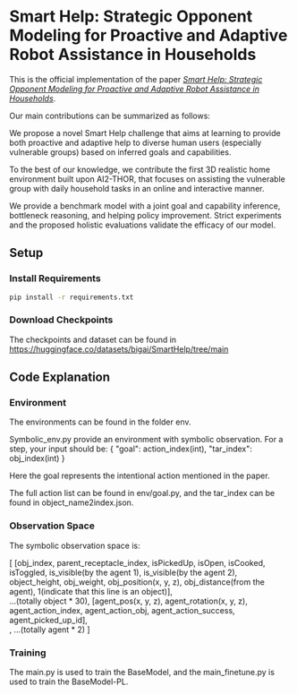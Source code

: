 # Smart Help: Strategic Opponent Modeling for Proactive and Adaptive Robot Assistance in Households
 
This is the official implementation of the paper [*Smart Help: Strategic Opponent Modeling for Proactive and Adaptive Robot Assistance in Households*](https://arxiv.org/abs/2404.09001). 

Our main contributions can be summarized as follows:

We propose a novel Smart Help challenge that aims at learning to provide both proactive and adaptive help to diverse human users (especially vulnerable groups) based on inferred goals and capabilities.

To the best of our knowledge, we contribute the first 3D realistic home environment built upon AI2-THOR, that focuses on assisting the vulnerable group with daily household tasks in an online and interactive manner. 

We provide a benchmark model with a joint goal and capability inference, bottleneck reasoning, and helping policy improvement. Strict experiments and the proposed holistic evaluations validate the efficacy of our model.

## Setup

### Install Requirements 
```bash
pip install -r requirements.txt
```

### Download Checkpoints

The checkpoints and dataset can be found in https://huggingface.co/datasets/bigai/SmartHelp/tree/main

## Code Explanation

### Environment

The environments can be found in the folder env. 

Symbolic_env.py provide an environment with symbolic observation. For a step, your input should be: 
{
    "goal": action_index(int), 
    "tar_index": obj_index(int)
}

Here the goal represents the intentional action mentioned in the paper. 

The full action list can be found in env/goal.py, and the tar_index can be found in object_name2index.json. 

### Observation Space

The symbolic observation space is: 

[
    [obj_index, parent_receptacle_index, isPickedUp, isOpen, isCooked, isToggled, is_visible(by the agent 1), is_visible(by the agent 2), object_height, obj_weight, obj_position(x, y, z), obj_distance(from the agent), 1(indicate that this line is an object)],<br>
    ...(totally object * 30), 
    [agent_pos(x, y, z), agent_rotation(x, y, z), agent_action_index, agent_action_obj, agent_action_success, agent_picked_up_id],<br>, 
    ...(totally agent * 2)
]

### Training

The main.py is used to train the BaseModel, and the main_finetune.py is used to train the BaseModel-PL. 
